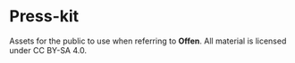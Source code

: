 # Press-kit

Assets for the public to use when referring to __Offen__. All material is licensed under CC BY-SA 4.0.

